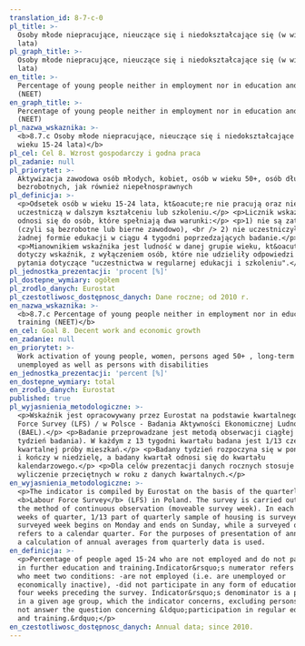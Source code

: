 ```yaml
---
translation_id: 8-7-c-0
pl_title: >-
  Osoby młode niepracujące, nieuczące się i niedokształcające się (w wieku 15-24
  lata)
pl_graph_title: >-
  Osoby młode niepracujące, nieuczące się i niedokształcające się (w wieku 15-24
  lata)
en_title: >-
  Percentage of young people neither in employment nor in education and training
  (NEET)
en_graph_title: >-
  Percentage of young people neither in employment nor in education and training
  (NEET)
pl_nazwa_wskaznika: >-
  <b>8.7.c Osoby młode niepracujące, nieuczące się i niedokształcające się (w
  wieku 15-24 lata)</b>
pl_cel: Cel 8. Wzrost gospodarczy i godna praca
pl_zadanie: null
pl_priorytet: >-
  Aktywizacja zawodowa osób młodych, kobiet, osób w wieku 50+, osób długotrwale
  bezrobotnych, jak również niepełnosprawnych
pl_definicja: >-
  <p>Odsetek osób w wieku 15-24 lata, kt&oacute;re nie pracują oraz nie
  uczestniczą w dalszym kształceniu lub szkoleniu.</p> <p>Licznik wskaźnika
  odnosi się do osób, które spełniają dwa warunki:</p> <p>1) nie są zatrudnione
  (czyli są bezrobotne lub bierne zawodowo), <br /> 2) nie uczestniczyły w
  żadnej formie edukacji w ciągu 4 tygodni poprzedzających badanie.</p>
  <p>Mianownikiem wskaźnika jest ludność w danej grupie wieku, kt&oacute;rej
  dotyczy wskaźnik, z wyłączeniem osób, które nie udzieliły odpowiedzi na
  pytania dotyczące "uczestnictwa w regularnej edukacji i szkoleniu".</p>
pl_jednostka_prezentacji: 'procent [%]'
pl_dostepne_wymiary: ogółem
pl_zrodlo_danych: Eurostat
pl_czestotliwosc_dostępnosc_danych: Dane roczne; od 2010 r.
en_nazwa_wskaznika: >-
  <b>8.7.c Percentage of young people neither in employment nor in education and
  training (NEET)</b>
en_cel: Goal 8. Decent work and economic growth
en_zadanie: null
en_priorytet: >-
  Work activation of young people, women, persons aged 50+ , long-term
  unemployed as well as persons with disabilities
en_jednostka_prezentacji: 'percent [%]'
en_dostepne_wymiary: total
en_zrodlo_danych: Eurostat
published: true
pl_wyjasnienia_metodologiczne: >-
  <p>Wskaźnik jest opracowywany przez Eurostat na podstawie kwartalnego Labour
  Force Survey (LFS) / w Polsce - Badania Aktywności Ekonomicznej Ludności
  (BAEL).</p> <p>Badanie przeprowadzane jest metodą obserwacji ciągłej (ruchomy
  tydzień badania). W każdym z 13 tygodni kwartału badana jest 1/13 część
  kwartalnej próby mieszkań.</p> <p>Badany tydzień rozpoczyna się w poniedziałek
  i kończy w niedzielę, a badany kwartał odnosi się do kwartału
  kalendarzowego.</p> <p>Dla celów prezentacji danych rocznych stosuje się
  wyliczenie przeciętnych w roku z danych kwartalnych.</p>
en_wyjasnienia_metodologiczne: >-
  <p>The indicator is compiled by Eurostat on the basis of the quarterly
  <b>Labour Force Survey</b> (LFS) in Poland. The survey is carried out using
  the method of continuous observation (moveable survey week). In each of 13
  weeks of quarter, 1/13 part of quarterly sample of housing is surveyed. A
  surveyed week begins on Monday and ends on Sunday, while a surveyed quarter
  refers to a calendar quarter. For the purposes of presentation of annual data,
  a calculation of annual averages from quarterly data is used.
en_definicja: >-
  <p>Percentage of people aged 15-24 who are not employed and do not participate
  in further education and training.Indicator&rsquo;s numerator refers to those
  who meet two conditions: -are not employed (i.e. are unemployed or
  economically inactive), -did not participate in any form of education during
  four weeks preceding the survey. Indicator&rsquo;s denominator is a population
  in a given age group, which the indicator concerns, excluding persons who did
  not answer the question concerning &ldquo;participation in regular education
  and training.&rdquo;</p>
en_czestotliwosc_dostępnosc_danych: Annual data; since 2010.
---
```

